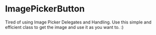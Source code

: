 # ImagePickerButton
Tired of using Image Picker Delegates and Handling. Use this simple and efficient class to get the image and use it as you want to. :)
